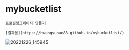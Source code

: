 # mybucketlist

```
프로필링크페이지 만들기 
  
[결과물](https://hwangsunae88.github.io/mybucketlist/)

```


![20221226_145945](https://user-images.githubusercontent.com/98323305/209510942-aec66b10-2839-45d2-b753-89368d8aa350.png)



